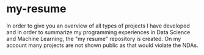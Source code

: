 # my-resume
In order to give you an overview of all types of projects I have developed and in order to summarize my programming experiences in Data Science and Machine Learning, the "my resume" repository is created. On my account many projects are not shown public as that would violate the NDAs. 
